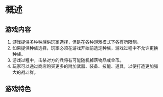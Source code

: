 概述
====



## 游戏内容

1. 游戏提供多种种族供玩家选择，但是在各种游戏模式下各有所限制。
2. 如果提供种族选择，玩家必须在游戏开始前选定种族，游戏过程中不允许更换种族。
3. 游戏过程中，击杀对方的兵将有可能随机掉落物品或金币。
4. 玩家可以通过商店购买更多的附加武器、装备、技能、道具，以便打造更加强大的战斗群。

## 游戏特色


